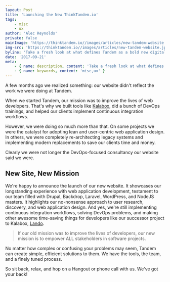 ```yaml
---
layout: Post
title: 'Launching the New ThinkTandem.io'
tags:
    - misc
    - ux
author: 'Alec Reynolds'
private: false
mainImage: 'https://thinktandem.io//images/articles/new-tandem-website.jpg'
img-src: 'https://thinktandem.io//images/articles/new-tandem-website.jpg'
byline: 'Take a fresh look at what defines Tandem as a bold new digital agency.'
date: '2017-09-21'
meta:
    - { name: description, content: 'Take a fresh look at what defines Tandem as a bold new digital agency.' }
    - { name: keywords, content: 'misc,ux' }
---
```


A few months ago we realized something: our website didn't reflect the work we were doing at Tandem.

When we started Tandem, our mission was to improve the lives of web developers. That's why we built tools like [Kalabox](https://www.kalabox.io), did a bunch of DevOps trainings, and helped our clients implement continuous integration workflows.

However, we were doing so much more than that. On some projects we were the catalyst for adopting lean and user-centric web application design. In others, we were completely re-architecting legacy systems and implementing modern replacements to save our clients time and money.

Clearly we were not longer the DevOps-focused consultancy our website said we were.

## New Site, New Mission

We're happy to announce the launch of our new website. It showcases our longstanding experience with web application development, testament to our team filled with Drupal, Backdrop, Laravel, WordPress, and NodeJS masters. It highlights our no-nonsense approach to user research, discovery, and web application design. And yes, we're still implementing continuous integration workflows, solving DevOps problems, and making other awesome time-saving things for developers like our successor project to Kalabox, [Lando](https://docs.lndo.io).

> If our old mission was to improve the lives of developers, our new mission is to empower ALL stakeholders in software projects.

No matter how complex or confusing your problems may seem, Tandem can create simple, efficient solutions to them. We have the tools, the team, and a finely tuned process.

So sit back, relax, and hop on a Hangout or phone call with us. We've got your back!
